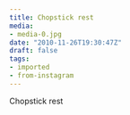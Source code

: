 ```yaml
---
title: Chopstick rest
media:
- media-0.jpg
date: "2010-11-26T19:30:47Z"
draft: false
tags:
- imported
- from-instagram
---
```

Chopstick rest
